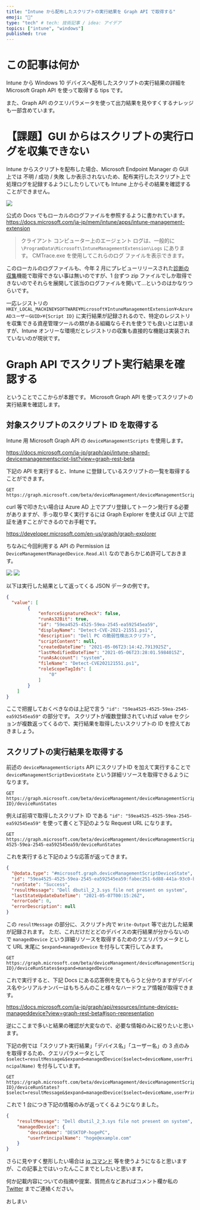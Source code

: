 ```yaml
---
title: "Intune から配布したスクリプトの実行結果を Graph API で取得する"
emoji: "🧐"
type: "tech" # tech: 技術記事 / idea: アイデア
topics: ["intune", "windows"]
published: true
---
```

# この記事は何か
Intune から Windows 10 デバイスへ配布したスクリプトの実行結果の詳細を Microsoft Graph API を使って取得する tips です。

また、Graph API のクエリパラメータを使って出力結果を見やすくするナレッジも一部含めています。

# 【課題】GUI からはスクリプトの実行ログを収集できない
Intune からスクリプトを配布した場合、Microsoft Endpoint Manager の GUI 上では 不明 / 成功 / 失敗 しか表示されないため、配布実行したスクリプト上で処理ログを記録するようにしたりしていても Intune 上からその結果を確認することができません。

![](https://storage.googleapis.com/zenn-user-upload/pela2a6pfbprxv94qoj0grg4cw12)

公式の Docs でもローカルのログファイルを参照するように書かれています。
https://docs.microsoft.com/ja-jp/mem/intune/apps/intune-management-extension
> クライアント コンピューター上のエージェント ログは、一般的に `\ProgramData\Microsoft\IntuneManagementExtension\Logs` にあります。 CMTrace.exe を使用してこれらのログ ファイルを表示できます。
>

このローカルのログファイルも、今年 2 月にプレビューリリースされた[診断の収集](https://docs.microsoft.com/ja-jp/mem/intune/remote-actions/collect-diagnostics)機能で取得できない事は無いのですが、1 台ずつ zip ファイルでしか取得できないのでそれらを展開して該当のログファイルを開いて…というのはかなりつらいです。

一応レジストリの `HKEY_LOCAL_MACHINE¥SOFTWARE¥Microsoft¥IntuneManagementExtension¥<AzureADユーザーGUID>¥{Script ID}` に実行結果が記録されるので、特定のレジストリを収集できる資産管理ツールの類がある組織ならそれを使うでも良いとは思いますが、Intune オンリーな環境だとレジストリの収集も直接的な機能は実装されていないのが現状です。

# Graph API でスクリプト実行結果を確認する
ということでここからが本題です。
Microsoft Graph API を使ってスクリプトの実行結果を確認します。

## 対象スクリプトのスクリプト ID を取得する
Intune 用 Microsoft Graph API の `deviceManagementScripts` を使用します。

https://docs.microsoft.com/ja-jp/graph/api/intune-shared-devicemanagementscript-list?view=graph-rest-beta

下記の API を実行すると、Intune に登録しているスクリプトの一覧を取得することができます。

```HTTP
GET https://graph.microsoft.com/beta/deviceManagement/deviceManagementScripts
```

curl 等で叩きたい場合は Azure AD 上でアプリ登録してトークン発行する必要がありますが、手っ取り早く実行するには Graph Explorer を使えば GUI 上で認証を通すことができるのでお手軽です。

https://developer.microsoft.com/en-us/graph/graph-explorer

ちなみに今回利用する API の Permission は `DeviceManagementManagedDevice.Read.All` なのであらかじめ許可しておきます。

![](https://storage.googleapis.com/zenn-user-upload/y105kpcjb2y2a1uqfoqsltnaevdh)
![](https://storage.googleapis.com/zenn-user-upload/tv9e66t1srfqonjh7n609ycn1t1w)

以下は実行した結果として返ってくる JSON データの例です。
```JSON
{
  "value": [
        {
            "enforceSignatureCheck": false,
            "runAs32Bit": true,
            "id": "59ea4525-4525-59ea-2545-ea592545ea59",
            "displayName": "Detect-CVE-2021-21551.ps1",
            "description": "Dell PC の脆弱性検出スクリプト",
            "scriptContent": null,
            "createdDateTime": "2021-05-06T23:14:42.7913925Z",
            "lastModifiedDateTime": "2021-05-06T23:28:01.5984015Z",
            "runAsAccount": "system",
            "fileName": "Detect-CVE202121551.ps1",
            "roleScopeTagIds": [
                "0"
            ]
        }
    ]
}
```

ここで把握しておくべきなのは上記で言う `"id": "59ea4525-4525-59ea-2545-ea592545ea59"` の部分です。
スクリプトが複数登録されていれば value セクションが複数返ってくるので、実行結果を取得したいスクリプトの ID を控えておきましょう。

## スクリプトの実行結果を取得する
前述の `deviceManagementScripts` API にスクリプトID を加えて実行することで `deviceManagementScriptDeviceState` という詳細リソースを取得できるようになります。

```HTTP
GET https://graph.microsoft.com/beta/deviceManagement/deviceManagementScripts/{Script ID}/deviceRunStates
```

例えば前項で取得したスクリプト ID である `"id": "59ea4525-4525-59ea-2545-ea592545ea59"` を使って書くと下記のような Request URL になります。

```HTTP
GET https://graph.microsoft.com/beta/deviceManagement/deviceManagementScripts/59ea4525-4525-59ea-2545-ea592545ea59/deviceRunStates
```

これを実行すると下記のような応答が返ってきます。

```JSON
{
  "@odata.type": "#microsoft.graph.deviceManagementScriptDeviceState",
  "id": "59ea4525-4525-59ea-2545-ea592545ea59:fabec251-6d88-441a-93c0-b17a524bb914",
  "runState": "Success",
  "resultMessage": "Dell dbutil_2_3.sys file not present on system",
  "lastStateUpdateDateTime": "2021-05-07T00:15:26Z",
  "errorCode": 0,
  "errorDescription": null
}
```

この `resultMessage` の部分に、スクリプト内で `Write-Output` 等で出力した結果が記録されます。
ただ、これだけだとどのデバイスの実行結果が分からないので `managedDevice` という詳細リソースを取得するためのクエリパラメータとして URL 末尾に `$expand=managedDevice` を付与して実行してみます。

```HTTP
GET https://graph.microsoft.com/beta/deviceManagement/deviceManagementScripts/{Script ID}/deviceRunStates$expand=managedDevice
```

これで実行すると、下記 Docs にある応答例を見てもらうと分かりますがデバイス名やシリアルナンバーはもちろんのこと様々なハードウェア情報が取得できます。

https://docs.microsoft.com/ja-jp/graph/api/resources/intune-devices-manageddevice?view=graph-rest-beta#json-representation

逆にここまで多いと結果の確認が大変なので、必要な情報のみに絞りたいと思います。

下記の例では「スクリプト実行結果」「デバイス名」「ユーザー名」の 3 点のみを取得するため、クエリパラメータとして `$select=resultMessage&$expand=managedDevice($select=deviceName,userPrincipalName)` を付与しています。

```HTTP
GET https://graph.microsoft.com/beta/deviceManagement/deviceManagementScripts/{Script ID}/deviceRunStates?$select=resultMessage&$expand=managedDevice($select=deviceName,userPrincipalName)
```

これで 1 台につき下記の情報のみが返ってくるようになりました。
```JSON
{
    "resultMessage": "Dell dbutil_2_3.sys file not present on system",
    "managedDevice": {
        "deviceName": "DESKTOP-hogePC",
        "userPrincipalName": "hoge@example.com"
    }
}
```

さらに見やすく整形したい場合は [jq コマンド](https://qiita.com/takeshinoda@github/items/2dec7a72930ec1f658af) 等を使うようになると思いますが、この記事上ではいったんここまでとしたいと思います。

何か記載内容についての指摘や提案、質問点などあればコメント欄か私の [Twitter](https://twitter.com/thdy_jp) までご連絡ください。

おしまい